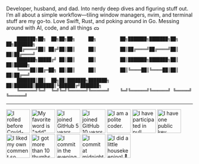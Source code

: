 Developer, husband, and dad. Into nerdy deep dives and figuring stuff out. 
I’m all about a simple workflow—tiling window managers, nvim, and terminal stuff are my go-to. 
Love Swift, Rust, and poking around in Go. Messing around with AI, code, and all things ᯅ


		███████╗██╗  ██╗██╗██╗     ██╗         ██╗███████╗███████╗██╗   ██╗███████╗
		██╔════╝██║ ██╔╝██║██║     ██║         ██║██╔════╝██╔════╝██║   ██║██╔════╝
		███████╗█████╔╝ ██║██║     ██║         ██║███████╗███████╗██║   ██║█████╗  
		╚════██║██╔═██╗ ██║██║     ██║         ██║╚════██║╚════██║██║   ██║██╔══╝  
		███████║██║  ██╗██║███████╗███████╗    ██║███████║███████║╚██████╔╝███████╗
		╚══════╝╚═╝  ╚═╝╚═╝╚══════╝╚══════╝    ╚═╝╚══════╝╚══════╝ ╚═════╝ ╚══════╝        


---------

<!-- my-badges start -->
<a href="my-badges/covid-19.md"><img src="https://my-badges.github.io/my-badges/covid-19.png" alt="I rolled before Covid-19: Survivor of the Great TP Shortage" title="I rolled before Covid-19: Survivor of the Great TP Shortage" width="64"></a>
<a href="my-badges/favorite-word.md"><img src="https://my-badges.github.io/my-badges/favorite-word.png" alt="My favorite word is &quot;add&quot;." title="My favorite word is &quot;add&quot;." width="64"></a>
<a href="my-badges/github-anniversary-5.md"><img src="https://my-badges.github.io/my-badges/github-anniversary-5.png" alt="I joined GitHub 5 years ago." title="I joined GitHub 5 years ago." width="64"></a>
<a href="my-badges/github-anniversary-10.md"><img src="https://my-badges.github.io/my-badges/github-anniversary-10.png" alt="I joined GitHub 10 years ago." title="I joined GitHub 10 years ago." width="64"></a>
<a href="my-badges/polite-coder.md"><img src="https://my-badges.github.io/my-badges/polite-coder.png" alt="I am a polite coder." title="I am a polite coder." width="64"></a>
<a href="my-badges/pr-collaboration-5.md"><img src="https://my-badges.github.io/my-badges/pr-collaboration-5.png" alt="I have participated in pull requests with 5 or more people" title="I have participated in pull requests with 5 or more people" width="64"></a>
<a href="my-badges/public-keys-1.md"><img src="https://my-badges.github.io/my-badges/public-keys-1.png" alt="I have one public key" title="I have one public key" width="64"></a>
<a href="my-badges/self-upvote.md"><img src="https://my-badges.github.io/my-badges/self-upvote.png" alt="I liked my own comment so much that I upvoted it." title="I liked my own comment so much that I upvoted it." width="64"></a>
<a href="my-badges/thumbs-up-10.md"><img src="https://my-badges.github.io/my-badges/thumbs-up-10.png" alt="I got more than 10 thumbs up." title="I got more than 10 thumbs up." width="64"></a>
<a href="my-badges/evening-commits.md"><img src="https://my-badges.github.io/my-badges/evening-commits.png" alt="I commit in the evening." title="I commit in the evening." width="64"></a>
<a href="my-badges/midnight-commits.md"><img src="https://my-badges.github.io/my-badges/midnight-commits.png" alt="I commit at midnight." title="I commit at midnight." width="64"></a>
<a href="my-badges/chore-commit.md"><img src="https://my-badges.github.io/my-badges/chore-commit.png" alt="I did a little housekeeping! 🧹" title="I did a little housekeeping! 🧹" width="64"></a>
<!-- my-badges end -->
